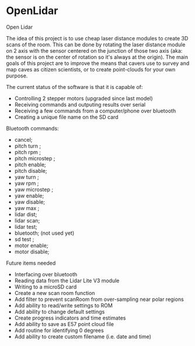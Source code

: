 # OpenLidar
Open Lidar

The idea of this project is to use cheap laser distance modules to create 3D scans of the room. This can be done by rotating the laser distance module on 2 axis with the sensor centered on the junction of those two axis (aka: the sensor is on the center of rotation so it's always at the origin). The main goals of this project are to improve the means that cavers use to survey and map caves as citizen scientists, or to create point-clouds for your own purpose.

The current status of the software is that it is capable of:
- Controlling 2 stepper motors (upgraded since last model)
- Receiving commands and outputing results over serial
- Receiving a few commands from a computer/phone over bluetooth
- Creating a unique file name on the SD card

Bluetooth commands:
- cancel;
- pitch turn <float>;
- pitch rpm <int>;
- pitch microstep <int>;
- pitch enable;
- pitch disable;
- yaw turn <float>;
- yaw rpm <int>;
- yaw microstep <int>;
- yaw enable;
- yaw disable;
- yaw max <int>;
- lidar dist;
- lidar scan;
- lidar test;
- bluetooth; (not used yet)
- sd test <string>;
- motor enable;
- motor disable;

Future items needed
- Interfacing over bluetooth
- Reading data from the Lidar Lite V3 module
- Writing to a microSD card
- Create a new scan room function
- Add filter to prevent scanRoom from over-sampling near polar regions
- Add ability to read/write settings to ROM
- Add ability to change default settings
- Create progress indicators and time estimates
- Add ability to save as E57 point cloud file
- Add routine for identifying 0 degrees
- Add ability to create custom filename (i.e. date and time)

